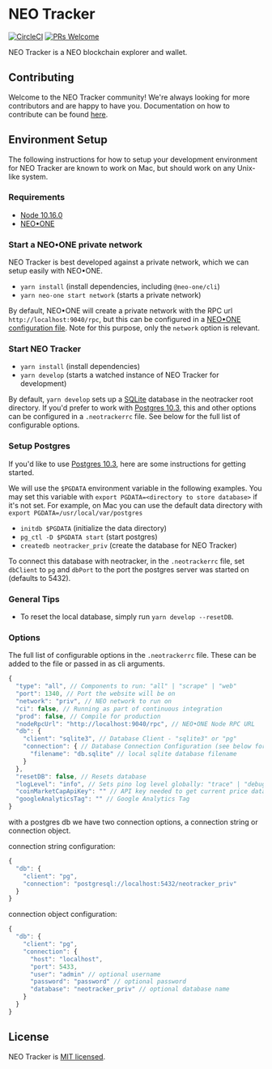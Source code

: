 # NEO Tracker

[![CircleCI](https://circleci.com/gh/neotracker/neotracker.svg?style=shield)](https://circleci.com/gh/neotracker/neotracker) [![PRs Welcome](https://img.shields.io/badge/PRs-welcome-brightgreen.svg)](.github/CONTRIBUTING.md)

NEO Tracker is a NEO blockchain explorer and wallet.

## Contributing

Welcome to the NEO Tracker community! We're always looking for more contributors and are happy to have you. Documentation on how to contribute can be found [here](.github/CONTRIBUTING.md).

## Environment Setup

The following instructions for how to setup your development environment for NEO Tracker are known to work on Mac, but should work on any Unix-like system.

### Requirements

- [Node 10.16.0](https://github.com/creationix/nvm)
- [NEO•ONE](https://neo-one.io/)

### Start a NEO•ONE private network

NEO Tracker is best developed against a private network, which we can setup easily with NEO•ONE.

- `yarn install` (install dependencies, including `@neo-one/cli`)
- `yarn neo-one start network` (starts a private network)

By default, NEO•ONE will create a private network with the RPC url `http://localhost:9040/rpc`, but this can be configured in a [NEO•ONE configuration file](https://neo-one.io/docs/config-options). Note for this purpose, only the `network` option is relevant.

### Start NEO Tracker

- `yarn install` (install dependencies)
- `yarn develop` (starts a watched instance of NEO Tracker for development)

By default, `yarn develop` sets up a [SQLite](https://www.sqlite.org/index.html) database in the neotracker root directory. If you'd prefer to work with [Postgres 10.3](https://www.postgresql.org/download/), this and other options can be configured in a `.neotrackerrc` file. See below for the full list of configurable options.

### Setup Postgres

If you'd like to use [Postgres 10.3](https://www.postgresql.org/download/), here are some instructions for getting started.

We will use the `$PGDATA` environment variable in the following examples. You may set this variable with `export PGDATA=<directory to store database>` if it's not set. For example, on Mac you can use the default data directory with `export PGDATA=/usr/local/var/postgres`

- `initdb $PGDATA` (initialize the data directory)
- `pg_ctl -D $PGDATA start` (start postgres)
- `createdb neotracker_priv` (create the database for NEO Tracker)

To connect this database with neotracker, in the `.neotrackerrc` file, set `dbClient` to `pg` and `dbPort` to the port the postgres server was started on (defaults to 5432).

### General Tips

- To reset the local database, simply run `yarn develop --resetDB`.

### Options

The full list of configurable options in the `.neotrackerrc` file. These can be added to the file or passed in as cli arguments.

```js
{
  "type": "all", // Components to run: "all" | "scrape" | "web"
  "port": 1340, // Port the website will be on
  "network": "priv", // NEO network to run on
  "ci": false, // Running as part of continuous integration
  "prod": false, // Compile for production
  "nodeRpcUrl": "http://localhost:9040/rpc", // NEO•ONE Node RPC URL
  "db": {
    "client": "sqlite3", // Database Client - "sqlite3" or "pg"
    "connection": { // Database Connection Configuration (see below for postgres example)
      "filename": "db.sqlite" // local sqlite database filename
    }
  },
  "resetDB": false, // Resets database
  "logLevel": "info", // Sets pino log level globally: "trace" | "debug" | "info" | "warn" | "error" | "fatal" | "silent"
  "coinMarketCapApiKey": "" // API key needed to get current price data from CoinMarketCap. You must supply your own key to make this feature work
  "googleAnalyticsTag": "" // Google Analytics Tag
}
```

with a postgres db we have two connection options, a connection string or connection object.

connection string configuration:

```js
{
  "db": {
    "client": "pg",
    "connection": "postgresql://localhost:5432/neotracker_priv"
  }
}
```

connection object configuration:

```js
{
  "db": {
    "client": "pg",
    "connection": {
      "host": "localhost",
      "port": 5433,
      "user": "admin" // optional username
      "password": "password" // optional password
      "database": "neotracker_priv" // optional database name
    }
  }
}
```

## License

NEO Tracker is [MIT licensed](./LICENSE).
